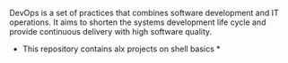 DevOps is a set of practices that combines software development and IT operations. It aims to shorten the systems development life cycle and provide continuous delivery with high software quality.

* This repository contains alx projects on shell basics * 

